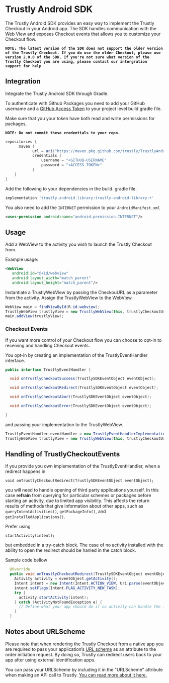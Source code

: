 # Trustly Android SDK

The Trustly Android SDK provides an easy way to implement the Trustly Checkout in your Android app. The SDK handles communication with the Web View and exposes Checkout events that allows you to customize your Checkout flow. 

**`NOTE: The latest version of the SDK does not support the older version of the Trustly Checkout. If you do use the older Checkout, please use version 2.0.0 of the SDK. If you're not sure what version of the Trustly Checkout you are using, please contact our intergration support for help`**
 
## Integration
Integrate the Trustly Android SDK through Gradle.

To authenticate with Github Packages you need to add your GitHub username and a [GitHub Access Token](https://docs.github.com/en/github/authenticating-to-github/keeping-your-account-and-data-secure/creating-a-personal-access-token) to your project level build.gradle file. 

Make sure that you your token have both read and write permissions for packages.

**`NOTE: Do not commit these credentials to your repo.`**
```gradle
repositories {
      maven {
            url = uri("https://maven.pkg.github.com/trustly/TrustlyAndroidSdk")
            credentials {
                username = "<GITHUB-USERNAME"
                password = "<ACCESS-TOKEN>"
            }
    }
}
```

Add the following to your dependencies in the build. gradle file.
```gradle
implementation 'trustly.android.library:trustly-android-library:+'
```

You also need to add the `INTERNET` permission to your `AndroidManifest.xml`
```xml
<uses-permission android:name="android.permission.INTERNET"/>
```

## Usage
Add a WebView to the activity you wish to launch the Trustly Checkout from.

Example usage:
```xml
<WebView
   android:id="@+id/webview"
   android:layout_width="match_parent"
   android:layout_height="match_parent"/>
```

Instantiate a TrustlyWebView by passing the CheckouURL as a parameter from the activity. Assign the TrustlyWebView to the WebView.
```java
WebView main = findViewById(R.id.webview);
TrustlyWebView trustlyView = new TrustlyWebView(this, trustlyCheckoutUrl);
main.addView(trustlyView);
```
### Checkout Events
If you want more control of your Checkout flow you can choose to opt-in to receiving and handling Checkout events. 

You opt-in by creating an implementation of the TrustlyEventHandler interface.
```java
public interface TrustlyEventHandler {

  void onTrustlyCheckoutSuccess(TrustlySDKEventObject eventObject);

  void onTrustlyCheckoutRedirect(TrustlySDKEventObject eventObject);

  void onTrustlyCheckoutAbort(TrustlySDKEventObject eventObject);

  void onTrustlyCheckoutError(TrustlySDKEventObject eventObject);

}
```
and passing your implementation to the TrustlyWebView.

```java
TrustlyEventHandler eventHandler = new TrustlyEventHandlerImplementation();
TrustlyWebView trustlyView = new TrustlyWebView(this, trustlyCheckoutUrl, eventHandler);
```

## Handling of TrustlyCheckoutEvents
If you provide you own implementation of the TrustlyEventHandler, when a redirect happens in
```
void onTrustlyCheckoutRedirect(TrustlySDKEventObject eventObject);
```
 you will need to handle opening of third party applications yourself.
In this case **refrain** from querying for particular schemes or packages before starting an activity, due to limited app visibility. This affects the return results of methods that give information about other apps, such as ```queryIntentActivities()```, ```getPackageInfo()```, and ```getInstalledApplications()```.

Prefer using
```
startActivity(intent);
```
but embedded in a try-catch block. The case of no activity installed with the ability to open the redirect should be hanled in the catch block.

Sample code bellow
```java
  @Override
  public void onTrustlyCheckoutRedirect(TrustlySDKEventObject eventObject) {
    Activity activity = eventObject.getActivity();
    Intent intent = new Intent(Intent.ACTION_VIEW, Uri.parse(eventObject.getUrl()));
    intent.setFlags(Intent.FLAG_ACTIVITY_NEW_TASK);
    try {
      activity.startActivity(intent);
    } catch (ActivityNotFoundException e) {
      // Define what your app should do if no activity can handle the intent.
    }
  }
```
## Notes about URLScheme

Please note that when rendering the Trustly Checkout from a native app you are required to pass your application’s [URL scheme](https://developer.android.com/training/app-links/deep-linking) as an attribute to the order initiation request. By doing so, Trustly can redirect users back to your app after using external identification apps. 

You can pass your URLScheme by including it in the "URLScheme" attribute when making an API call to Trustly. [You can read more about it here.](https://developers.trustly.com/emea/docs/android#custom-url-scheme)
